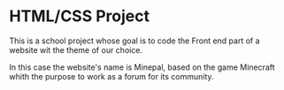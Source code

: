 # HTML/CSS Project
This is a school project whose goal is to code the Front end part of a website wit the theme of our choice.

In this case the website's name is Minepal, based on the game Minecraft whith the purpose to work as a forum for its community.
